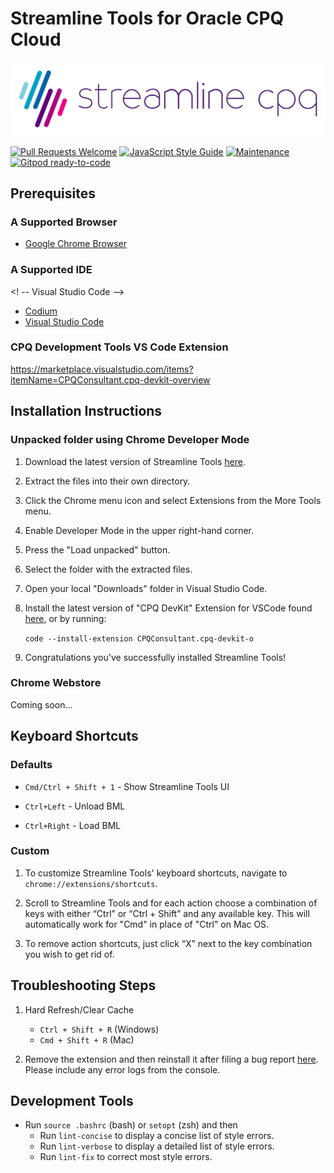 # Streamline Tools for Oracle CPQ Cloud

![Streamline Tools](SLCPQ_LOGO_SITE.png)

[![Pull Requests Welcome](https://img.shields.io/badge/PRs-welcome-brightgreen.svg?style=flat)](https://github.com/loganbek/streamlineTools/pulls)
[![JavaScript Style Guide](https://img.shields.io/badge/code_style-standard-brightgreen.svg)](https://standardjs.com)
[![Maintenance](https://img.shields.io/badge/Maintained%3F-yes-green.svg)](https://github.com/loganbek/streamlineTools/graphs/commit-activity)
[![Gitpod ready-to-code](https://img.shields.io/badge/Gitpod-ready--to--code-908a85?logo=gitpod)](https://gitpod.io/#https://github.com/loganbek/streamline-tools)

## Prerequisites

### A Supported Browser
<!-- One of the following Browsers -->
<!-- Add Chrome -->
- [Google Chrome Browser](https://www.google.com/chrome/)
<!-- Add FireFox -->
<!-- - [FireFox Browser](https://www.mozilla.org/en-US/firefox/new/) -->
<!-- Add Safari -->
<!-- - [Safari Browser](https://www.apple.com/safari/) -->
<!-- Add Orion -->
<!-- - Orion Browser](https://www.orionjs.io/) -->
### A Supported IDE
<! -- Visual Studio Code -->
- [Codium](https://vscodium.com/)
- [Visual Studio Code](https://code.visualstudio.com/Download)

### CPQ Development Tools VS Code Extension
https://marketplace.visualstudio.com/items?itemName=CPQConsultant.cpq-devkit-overview

## Installation Instructions

### Unpacked folder using Chrome Developer Mode

1. Download the latest version of Streamline Tools [here](https://github.com/loganbek/streamlineTools/releases).

2. Extract the files into their own directory.

   <!-- 3) Navigate to `chrome://extensions/` in your browser's address bar. -->

3. Click the Chrome menu icon and select Extensions from the More Tools menu.

4. Enable Developer Mode in the upper right-hand corner.

5. Press the "Load unpacked" button.

6. Select the folder with the extracted files.

7. Open your local "Downloads" folder in Visual Studio Code.

   <!-- `code -a ~/Downloads/bigmachines` -->

8. Install the latest version of "CPQ DevKit" Extension for VSCode found [here](https://marketplace.visualstudio.com/items?itemName=CPQConsultant.cpq-devkit-o), or by running:

   `code --install-extension CPQConsultant.cpq-devkit-o`

<!-- NOTE look into CPQ Toolkit -->

9. Congratulations you've successfully installed Streamline Tools!

<!-- 9) Enable the Native File System API via [chrome://flags#native-file-system-api](chrome://flags#native-file-system-api) flag. TODO: may be able to remove this -->

<!-- ### Windows Installation -->

<!-- - Ensure you have downloaded and installed git [here](https://git-scm.com/download/win) -->

### Chrome Webstore

Coming soon...

<!-- - You can add the latest version of Streamline Tools [here](placeholder). -->

<!-- ## Tips, Tricks, & Shortcuts -->

## Keyboard Shortcuts

### Defaults

<!-- (TBD) -->

- `Cmd/Ctrl + Shift + 1` - Show Streamline Tools UI

- `Ctrl+Left` - Unload BML
- `Ctrl+Right` - Load BML

### Custom

1. To customize Streamline Tools' keyboard shortcuts, navigate to `chrome://extensions/shortcuts`.

2. Scroll to Streamline Tools and for each action choose a combination of keys with either “Ctrl” or “Ctrl + Shift” and any available key. This will automatically work for "Cmd" in place of "Ctrl" on Mac OS.

3. To remove action shortcuts, just click “X” next to the key combination you wish to get rid of.

## Troubleshooting Steps

1. Hard Refresh/Clear Cache

   - `Ctrl + Shift + R` (Windows)
   - `Cmd + Shift + R` (Mac)

2. Remove the extension and then reinstall it after filing a bug report [here](https://github.com/loganbek/streamlineTools/issues/new?assignees=loganbek&labels=&template=bug_report.md&title=). Please include any error logs from the console.

## Development Tools

- Run `source .bashrc` (bash) or `setopt` (zsh) and then
  - Run `lint-concise` to display a concise list of style errors.
  - Run `lint-verbose` to display a detailed list of style errors.
  - Run `lint-fix` to correct most style errors.

<!-- switched to alias in .bashrc -->
<!-- - Run `npx standard | npx standard-summary | npx snazzy` to display a concise list of style errors.

- Run `npx standard --verbose | npx snazzy` to display a detailed list of style errors.

- Run `npx standard --fix` to correct most style errors. -->

<!-- maybe add to npm test script in package.json so we run on `npm test` instead. Also look into pre-commit hook https://standardjs.com/#is-there-a-git-pre-commit-hook -->

<!-- `npx standard | standard-summary` - https://www.npmjs.com/package/standard-summary -->

<!-- ## Known & Reported Issues

<!-- 
ANCHOR - Used to indicate a section in your file
TODO - An item that is awaiting completion
FIXME - An item that requires a bugfix
STUB - Used for generated default snippets
NOTE - An important note for a specific code section
REVIEW - An item that requires additional review
SECTION - Used to define a region (See 'Hierarchical anchors')
LINK - Used to link to a file that can be opened within the editor (See 'Link Anchors') 
-->
